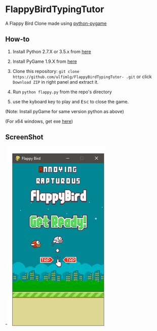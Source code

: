 FlappyBirdTypingTutor
===============

A Flappy Bird Clone made using [python-pygame][1]

How-to
------

1. Install Python 2.7.X or 3.5.x from [here](https://www.python.org/download/releases/)

2. Install PyGame 1.9.X from [here](http://www.pygame.org/download.shtml)

3. Clone this repository: `git clone https://github.com/ulfimlg/FlappyBirdTypingTutor-
.git` or click `Download ZIP` in right panel and extract it.

4. Run `python flappy.py` from the repo's directory

5. use the kyboard key to play and <kbd>Esc</kbd> to close the game.

  (Note: Install pyGame for same version python as above)

  (For x64 windows, get exe [here](http://www.lfd.uci.edu/~gohlke/pythonlibs/#pygame))

ScreenShot
 ----------
 
-![Flappy Bird](screenshot.png)

[1]: http://www.pygame.org

